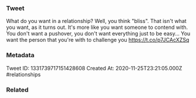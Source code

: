 ### Tweet
What do you want in a relationship? Well, you think "bliss". That isn't what you want, as it turns out. It's more like you want someone to contend with. You don't want a pushover, you don't want everything just to be easy... You want the person that you're with to challenge you https://t.co/p7JCAcXZSq

### Metadata
Tweet ID: 1331739717151428608
Created At: 2020-11-25T23:21:05.000Z
#relationships 

### Related

